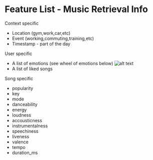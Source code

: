 # Feature List - Music Retrieval Info #

Context specific
  * Location (gym,work,car,etc)
  * Event (working,commuting,training,etc)
  * Timestamp - part of the day 
  
User specific
  * A list of emotions (see wheel of emotions below)
![alt text](https://ledgernote.com/wp-content/uploads/2016/06/understanding-emotions.jpg)
  * A list of liked songs
  
 Song specific 
  * popularity
  * key
  * mode
  * danceability
  * energy
  * loudness
  * accousticness
  * instrumentalness
  * speechiness
  * liveness
  * valence
  * tempo
  * duration_ms
